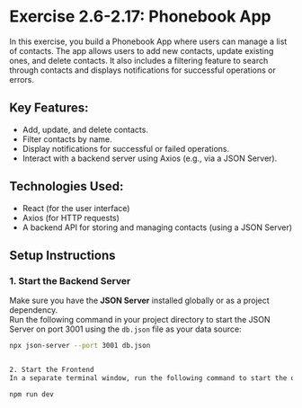 # Exercise 2.6-2.17: Phonebook App

In this exercise, you build a Phonebook App where users can manage a list of contacts. The app allows users to add new contacts, update existing ones, and delete contacts. It also includes a filtering feature to search through contacts and displays notifications for successful operations or errors.

## Key Features:
- Add, update, and delete contacts.
- Filter contacts by name.
- Display notifications for successful or failed operations.
- Interact with a backend server using Axios (e.g., via a JSON Server).

## Technologies Used:
- React (for the user interface)
- Axios (for HTTP requests)
- A backend API for storing and managing contacts (using a JSON Server)

## Setup Instructions

### 1. Start the Backend Server
Make sure you have the **JSON Server** installed globally or as a project dependency.  
Run the following command in your project directory to start the JSON Server on port 3001 using the `db.json` file as your data source:
```bash
npx json-server --port 3001 db.json


2. Start the Frontend
In a separate terminal window, run the following command to start the development server for your React app:

npm run dev

